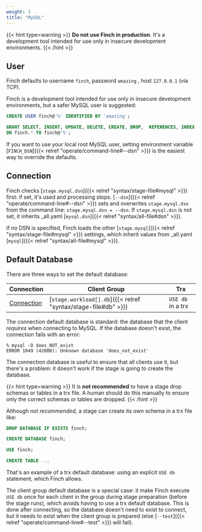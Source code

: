 ```yaml
---
weight: 3
title: "MySQL"
---
```


{{< hint type=warning >}}
**Do not use Finch in production**. It's a development tool intended for use only in insecure development environments.
{{< /hint >}}

## User

Finch defaults to username `finch`, password `amazing` , host `127.0.0.1` (via TCP).

Finch is a development tool intended for use only in insecure development environments, but a safer MySQL user is suggested:

```sql
CREATE USER finch@'%' IDENTIFIED BY 'amazing';

GRANT SELECT, INSERT, UPDATE, DELETE, CREATE, DROP,  REFERENCES, INDEX, ALTER,  CREATE TEMPORARY TABLES, LOCK TABLES
ON finch.* TO finch@'%';
```

If you want to use your local root MySQL user, setting environment variable [`FINCH_DSN`]({{< relref "operate/command-line#--dsn" >}}) is the easiest way to override the defaults.

## Connection

Finch checks [`stage.mysql.dsn`]({{< relref "syntax/stage-file#mysql" >}}) first: if set, it's used and processing stops.
[`--dsn`]({{< relref "operate/command-line#--dsn" >}}) sets and overwrites `stage.mysql.dsn` from the command line: `stage.mysql.dsn = --dsn`.
If `stage.mysql.dsn` is not set, it inherits \_all.yaml [`mysql.dsn`]({{< relref "syntax/all-file#dsn" >}}).

If no DSN is specified, Finch loads the other [`stage.mysql`]({{< relref "syntax/stage-file#mysql" >}}) settings, which inherit values from \_all.yaml [`mysql`]({{< relref "syntax/all-file#mysql" >}}).

## Default Database

There are three ways to set the default database:

|Connection|Client Group|Trx|
|----------|------------|--------------|
|[Connection](#connection)|[`stage.workload[].db`]({{< relref "syntax/stage-file#db" >}})|`USE db` in a trx|

The connection default database is standard: the database that the client _requires_ when connecting to MySQL.
If the database doesn't exist, the connection fails with an error:

```
% mysql -D does_NOT_exist
ERROR 1049 (42000): Unknown database 'does_not_exist'
```

The connection database is useful to ensure that all clients use it, but there's a problem: it doesn't work if the stage is going to create the database.

{{< hint type=warning >}}
It is **not recommended** to have a stage drop schemas or tables in a trx file.
A human should do this manually to ensure only the correct schemas or tables are dropped.
{{< /hint >}}

Although _not recommended_, a stage can create its own schema in a trx file like:

```SQL
DROP DATABASE IF EXISTS finch;

CREATE DATABASE finch;

USE finch;

CREATE TABLE ...
```

That's an example of a trx default database: using an explicit `USE db` statement, which Finch allows.

The client group default database is a special case: it make Finch execute `USE db` once for each client in the group during stage preparation (before the stage runs), which avoids having to use a trx default database.
This is done after connecting, so the database doesn't need to exist to connect, but it needs to exist when the client group is prepared (else [`--test`]({{< relref "operate/command-line#--test" >}}) will fail).
